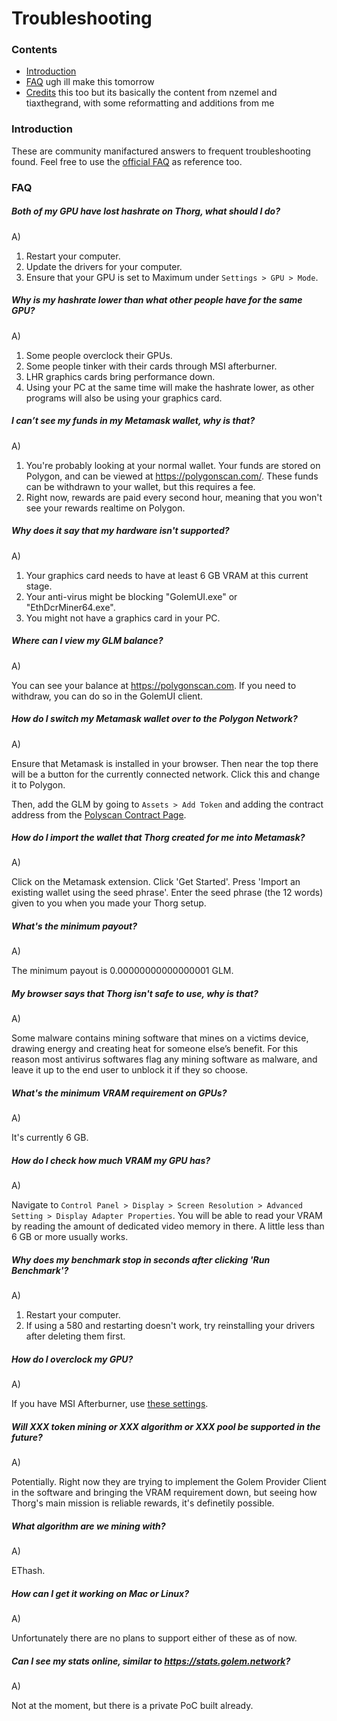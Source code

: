 # Troubleshooting

### Contents

- [Introduction](#introduction)
- [FAQ](#faq)
ugh ill make this tomorrow
- [Credits](#credits)
this too but its basically the content from nzemel and tiaxthegrand, with some reformatting and additions from me

### Introduction
These are community manifactured answers to frequent troubleshooting found. Feel free to use the [official FAQ](https://www.thorg.io/faq) as reference too.

### FAQ

##### Both of my GPU have lost hashrate on Thorg, what should I do?

A)

1. Restart your computer.
2. Update the drivers for your computer.
3. Ensure that your GPU is set to Maximum under `Settings > GPU > Mode`.

##### Why is my hashrate lower than what other people have for the same GPU?

A)

1) Some people overclock their GPUs.
2) Some people tinker with their cards through MSI afterburner.
3) LHR graphics cards bring performance down.
4) Using your PC at the same time will make the hashrate lower, as other programs will also be using your graphics card.

##### I can’t see my funds in my Metamask wallet, why is that?

A)

1. You're probably looking at your normal wallet. Your funds are stored on Polygon, and can be viewed at https://polygonscan.com/. These funds can be withdrawn to your wallet, but this requires a fee.
2. Right now, rewards are paid every second hour, meaning that you won't see your rewards realtime on Polygon.

##### Why does it say that my hardware isn't supported?

A)

1) Your graphics card needs to have at least 6 GB VRAM at this current stage.
2) Your anti-virus might be blocking "GolemUI.exe" or "EthDcrMiner64.exe".
3) You might not have a graphics card in your PC.

##### Where can I view my GLM balance?

A)

You can see your balance at https://polygonscan.com. If you need to withdraw, you can do so in the GolemUI client.

##### How do I switch my Metamask wallet over to the Polygon Network?

A)

Ensure that Metamask is installed in your browser. Then near the top there will be a button for the currently connected network. Click this and change it to Polygon.

Then, add the GLM by going to `Assets > Add Token` and adding the contract address from the [Polyscan Contract Page](https://polygonscan.com/token/0x0b220b82f3ea3b7f6d9a1d8ab58930c064a2b5bf).

##### How do I import the wallet that Thorg created for me into Metamask?

A)

Click on the Metamask extension. Click 'Get Started'. Press 'Import an existing wallet using the seed phrase'. Enter the seed phrase (the 12 words) given to you when you made your Thorg setup.

##### What's the minimum payout?

A)

The minimum payout is 0.00000000000000001 GLM.

##### My browser says that Thorg isn't safe to use, why is that?

A)

Some malware contains mining software that mines on a victims device, drawing energy and creating heat for someone else’s benefit. For this reason most antivirus softwares flag any mining software as malware, and leave it up to the end user to unblock it if they so choose.

##### What's the minimum VRAM requirement on GPUs?

A)

It's currently 6 GB.

##### How do I check how much VRAM my GPU has?

A)

Navigate to `Control Panel > Display > Screen Resolution > Advanced Setting > Display Adapter Properties`. You will be able to read your VRAM by reading the amount of dedicated video memory in there. A little less than 6 GB or more usually works.

##### Why does my benchmark stop in seconds after clicking 'Run Benchmark'?

A)

1) Restart your computer.
2) If using a 580 and restarting doesn't work, try reinstalling your drivers after deleting them first.

##### How do I overclock my GPU?

A)

If you have MSI Afterburner, use [these settings](https://www.nicehash.com/blog/post/nvidia-and-amd-graphics-card-oc-settings-for-mining).

##### Will XXX token mining or XXX algorithm or XXX pool be supported in the future?

A)

Potentially. Right now they are trying to implement the Golem Provider Client in the software and bringing the VRAM requirement down, but seeing how Thorg's main mission is reliable rewards, it's definetily possible.

##### What algorithm are we mining with?

A)

EThash.

##### How can I get it working on Mac or Linux?

A)

Unfortunately there are no plans to support either of these as of now.

##### Can I see my stats online, similar to https://stats.golem.network?

A)

Not at the moment, but there is a private PoC built already.

